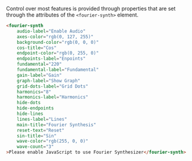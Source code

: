 Control over most features is provided through properties that are set through the attributes of the `<fourier-synth>` element.

```html
<fourier-synth
	audio-label="Enable Audio"
	axes-color="rgb(0, 127, 255)"
	background-color="rgb(0, 0, 0)"
	cos-title="Cos"
	endpoint-color="rgb(0, 255, 0)"
	endpoints-label="Enpoints"
	fundamental="220"
	fundamental-label="Fundamental"
	gain-label="Gain"
	graph-label="Show Graph"
	grid-dots-label="Grid Dots"
	harmonics="8"
	harmonics-label="Harmonics"
	hide-dots
	hide-endpoints
	hide-lines
	lines-label="Lines"
	main-title="Fourier Synthesis"
	reset-text="Reset"
	sin-title="Sin"
	wave-color="rgb(255, 0, 0)"
	wave-count="3"
>Please enable JavaScript to use Fourier Synthesizer</fourier-synth>
```
